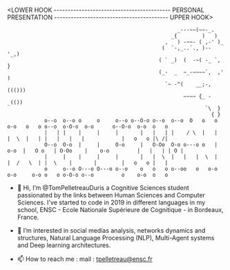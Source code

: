 <LOWER HOOK ------------------------------------------ PERSONAL PRESENTATION ----------------------------------------- UPPER HOOK>

                                                           _---~~(~~-_.
                                                         _{        )   )
                                                       ,   ) -~~- ( ,-' )_
                                                      (  `-,_..`., )-- '_,)
                                                     ( ` _)  (  -~( -_ `,  }
                                                     (_-  _  ~_-~~~~`,  ,' )
                                                       `~ -^(    __;-,((()))
                                                             ~~~~ {_ -_(())
                                                                    `\  }
                                                                      { }    
                o--o  o--o o     o     o--o o--O-o o--o  o--o  O   o   o      o-o   o   o o--o  o-O-o  o-o      o--O-o  o-o  o   o
                |   | |    |     |     |       |   |   | |    / \  |   |      |  \  |   | |   |   |   |            |   o   o |\ /|
                O--o  O-o  |     |     O-o     |   O-Oo  O-o o---o o   | o-o  |   O o   | O-Oo    |    o-o         |   |   | | O |
                |     |    |     |     |       |   |  \  |   |   |  \  |      |  /   \  | |  \    |       |        |   o   o |   |
                o     o--o O---o O---o o--o    o   o   o o--oo   o   o-o      o-o     o-o o   o o-O-o o--o         o    o-o  o   o


- 👋 Hi, I’m @TomPelletreauDuris a Cognitive Sciences student passionated by the links between Human Sciences and Computer Sciences.
I've started to code in 2019 in different languages in my school, ENSC - Ecole Nationale Supérieure de Cognitique - in Bordeaux, France.

- 👀 I’m interested in social medias analysis, networks dynamics and structures, Natural Language Processing (NLP), Multi-Agent systems and Deep learning architectures.

- 📫 How to reach me :
mail : tpelletreau@ensc.fr
